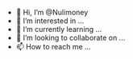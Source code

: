 - 👋 Hi, I’m @Nulimoney
- 👀 I’m interested in ...
- 🌱 I’m currently learning ...
- 💞️ I’m looking to collaborate on ...
- 📫 How to reach me ...

<!---
Nulimoney/Nulimoney is a ✨ special ✨ repository because its `README.md` (this file) appears on your GitHub profile.
You can click the Preview link to take a look at your changes.
--->
